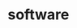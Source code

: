# software



<!DOCTYPE html>
<html>
<head>
    <title>Open Android App</title>
    <script type="text/javascript">
        function openApp() {
            var appScheme = "myapp://open"; // Custom scheme to open the app
            var fallbackUrl = "https://play.google.com/store/apps/details?id=com.example.myapplication"; // Your app's Play Store URL

            // Try opening the app
            window.location = appScheme;

            // If the app doesn't open (after a timeout), redirect to the Play Store
            setTimeout(function() {
                window.location = fallbackUrl;
            }, 2000);  // 2 seconds
        }
    </script>
</head>
<body>
    <h2>Click below to open the app:</h2>
    <a href="javascript:void(0);" onclick="openApp()">Open My Android App</a>
</body>
</html>
